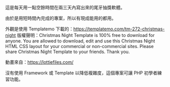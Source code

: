 這是每天用一點空餘時間在兩三天內寫出來的尾牙抽獎軟體。

由於是用短時間內完成的專案，所以有現成能用的都用。

外觀是使用 Templatemo 下載的：https://templatemo.com/tm-272-christmas-night
版權聲明：Christmas Night Template is 100% free to download for anyone.
You are allowed to download, edit and use this Christmas Night HTML CSS layout
for your commercial or non-commercial sites. Please share Christmas Night Template to your friends. Thank you.

動畫來自：https://lottiefiles.com/

沒有使用 Framework 或 Template 以降低複雜度，這個專案可讓 PHP 初學者練習功能。
